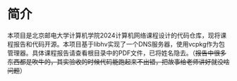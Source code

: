 # 简介

本项目是北京邮电大学计算机学院2024计算机网络课程设计的代码仓库，现将课程报告和代码开源。本项目基于libhv实现了一个DNS服务器，使用vcpkg作为包管理器。具体课程报告请查看根目录中的PDF文件，已将姓名隐去。（~~报告中很多东西都是吹牛的，其实验收的时候代码能跑起来不出错，把故事给老师讲好就没啥问题~~）

